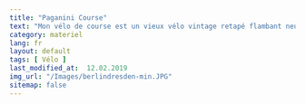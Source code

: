 ```yaml
---
title: "Paganini Course"
text: "Mon vélo de course est un vieux vélo vintage retapé flambant neuf. Sur ce vélo j'ai couru deux triathlons... Je m'en sert pour faire des randonnées rapides (150kms+/jour)."
category: materiel
lang: fr
layout: default
tags: [ Vélo ]
last_modified_at:  12.02.2019
img_url: "/Images/berlindresden-min.JPG"
sitemap: false
---
```

